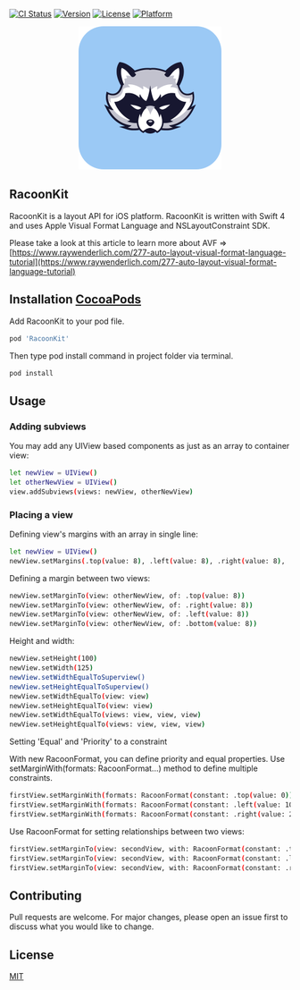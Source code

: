 [![CI Status](https://img.shields.io/travis/behrank/RacoonKit.svg?style=flat)](https://travis-ci.org/behrank/RacoonKit)
[![Version](https://img.shields.io/cocoapods/v/RacoonKit.svg?style=flat)](https://cocoapods.org/pods/RacoonKit)
[![License](https://img.shields.io/cocoapods/l/RacoonKit.svg?style=flat)](https://cocoapods.org/pods/RacoonKit)
[![Platform](https://img.shields.io/cocoapods/p/RacoonKit.svg?style=flat)](https://cocoapods.org/pods/RacoonKit)

<p align="center">
<img src="https://github.com/behrank/RacoonKit/blob/master/Example/RacoonKit/Images.xcassets/logorounded.imageset/logorounded.png" width="256" />
</p>

## RacoonKit

RacoonKit is a layout API for iOS platform. RacoonKit is written with Swift 4 and uses Apple Visual Format Language and NSLayoutConstraint SDK.

Please take a look at this article to learn more about AVF => [https://www.raywenderlich.com/277-auto-layout-visual-format-language-tutorial](https://www.raywenderlich.com/277-auto-layout-visual-format-language-tutorial)

## Installation [CocoaPods](https://cocoapods.com)

Add RacoonKit to your pod file.

```bash
pod 'RacoonKit'
```
Then type pod install command in project folder via terminal.

```bash
pod install
```

## Usage

### Adding subviews

You may add any UIView based components as just as an array to container view:
```bash
let newView = UIView()
let otherNewView = UIView()
view.addSubviews(views: newView, otherNewView)
```
### Placing a view

Defining view's margins with an array in single line:
```bash
let newView = UIView()
newView.setMargins(.top(value: 8), .left(value: 8), .right(value: 8), .bottom(value: 8))
```

Defining a margin between two views:
```bash
newView.setMarginTo(view: otherNewView, of: .top(value: 8))
newView.setMarginTo(view: otherNewView, of: .right(value: 8))
newView.setMarginTo(view: otherNewView, of: .left(value: 8))
newView.setMarginTo(view: otherNewView, of: .bottom(value: 8))
```

Height and width:
```bash
newView.setHeight(100)
newView.setWidth(125)
newView.setWidthEqualToSuperview()
newView.setHeightEqualToSuperview()
newView.setWidthEqualTo(view: view)
newView.setHeightEqualTo(view: view)
newView.setWidthEqualTo(views: view, view, view)
newView.setHeightEqualTo(views: view, view, view)
```

Setting 'Equal' and 'Priority' to a constraint

With new RacoonFormat, you can define priority and equal properties.
Use setMarginWith(formats: RacoonFormat...) method to define multiple constraints.

```bash
firstView.setMarginWith(formats: RacoonFormat(constant: .top(value: 0)))
firstView.setMarginWith(formats: RacoonFormat(constant: .left(value: 10), equality: RacoonEquality.greaterOrEqual))
firstView.setMarginWith(formats: RacoonFormat(constant: .right(value: 20), equality: RacoonEquality.lessOrEqual, priority: RacoonPriority.high))
```
 
Use RacoonFormat for setting relationships between two views:
```bash
firstView.setMarginTo(view: secondView, with: RacoonFormat(constant: .top(value: 0)))
firstView.setMarginTo(view: secondView, with: RacoonFormat(constant: .left(value: 10), equality: RacoonEquality.greaterOrEqual))
firstView.setMarginTo(view: secondView, with: RacoonFormat(constant: .right(value: 20), equality: RacoonEquality.lessOrEqual, priority: RacoonPriority.high))
```

## Contributing
Pull requests are welcome. For major changes, please open an issue first to discuss what you would like to change.

## License
[MIT](https://choosealicense.com/licenses/mit/)

